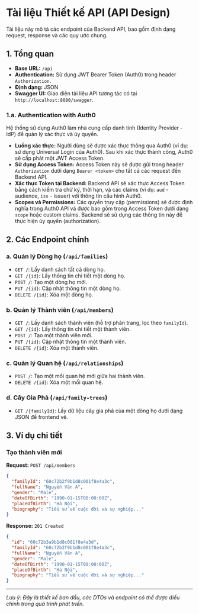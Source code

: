 # Tài liệu Thiết kế API (API Design)

Tài liệu này mô tả các endpoint của Backend API, bao gồm định dạng request, response và các quy ước chung.

## 1. Tổng quan

-   **Base URL:** `/api`
-   **Authentication:** Sử dụng JWT Bearer Token (Auth0) trong header `Authorization`.
-   **Định dạng:** JSON
-   **Swagger UI:** Giao diện tài liệu API tương tác có tại `http://localhost:8080/swagger`.

### 1.a. Authentication with Auth0

Hệ thống sử dụng Auth0 làm nhà cung cấp danh tính (Identity Provider - IdP) để quản lý xác thực và ủy quyền.

-   **Luồng xác thực:** Người dùng sẽ được xác thực thông qua Auth0 (ví dụ: sử dụng Universal Login của Auth0). Sau khi xác thực thành công, Auth0 sẽ cấp phát một JWT Access Token.
-   **Sử dụng Access Token:** Access Token này sẽ được gửi trong header `Authorization` dưới dạng `Bearer <token>` cho tất cả các request đến Backend API.
-   **Xác thực Token tại Backend:** Backend API sẽ xác thực Access Token bằng cách kiểm tra chữ ký, thời hạn, và các claims (ví dụ: `aud` - audience, `iss` - issuer) với thông tin cấu hình Auth0.
-   **Scopes và Permissions:** Các quyền truy cập (permissions) sẽ được định nghĩa trong Auth0 API và được bao gồm trong Access Token dưới dạng `scope` hoặc custom claims. Backend sẽ sử dụng các thông tin này để thực hiện ủy quyền (authorization).

## 2. Các Endpoint chính

### a. Quản lý Dòng họ (`/api/families`)

-   `GET /`: Lấy danh sách tất cả dòng họ.
-   `GET /{id}`: Lấy thông tin chi tiết một dòng họ.
-   `POST /`: Tạo một dòng họ mới.
-   `PUT /{id}`: Cập nhật thông tin một dòng họ.
-   `DELETE /{id}`: Xóa một dòng họ.

### b. Quản lý Thành viên (`/api/members`)

-   `GET /`: Lấy danh sách thành viên (hỗ trợ phân trang, lọc theo `familyId`).
-   `GET /{id}`: Lấy thông tin chi tiết một thành viên.
-   `POST /`: Tạo một thành viên mới.
-   `PUT /{id}`: Cập nhật thông tin một thành viên.
-   `DELETE /{id}`: Xóa một thành viên.

### c. Quản lý Quan hệ (`/api/relationships`)

-   `POST /`: Tạo một mối quan hệ mới giữa hai thành viên.
-   `DELETE /{id}`: Xóa một mối quan hệ.

### d. Cây Gia Phả (`/api/family-trees`)

-   `GET /{familyId}`: Lấy dữ liệu cây gia phả của một dòng họ dưới dạng JSON để frontend vẽ.

## 3. Ví dụ chi tiết

### Tạo thành viên mới

**Request:** `POST /api/members`

```json
{
  "familyId": "60c72b2f9b1d8c001f8e4a3c",
  "fullName": "Nguyễn Văn A",
  "gender": "Male",
  "dateOfBirth": "1990-01-15T00:00:00Z",
  "placeOfBirth": "Hà Nội",
  "biography": "Tiểu sử về cuộc đời và sự nghiệp..."
}
```

**Response:** `201 Created`

```json
{
  "id": "60c72b3a9b1d8c001f8e4a3d",
  "familyId": "60c72b2f9b1d8c001f8e4a3c",
  "fullName": "Nguyễn Văn A",
  "gender": "Male",
  "dateOfBirth": "1990-01-15T00:00:00Z",
  "placeOfBirth": "Hà Nội",
  "biography": "Tiểu sử về cuộc đời và sự nghiệp..."
}
```

---

*Lưu ý: Đây là thiết kế ban đầu, các DTOs và endpoint có thể được điều chỉnh trong quá trình phát triển.*